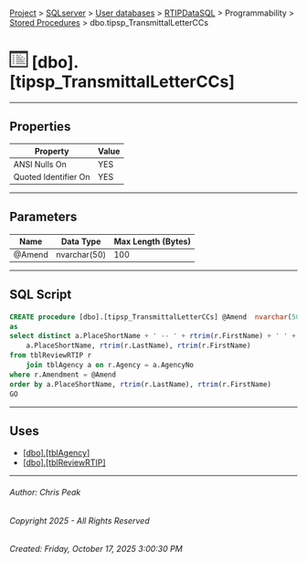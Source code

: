 #### 

[Project](../../../../../index.md) > [SQLserver](../../../../index.md) > [User databases](../../../index.md) > [RTIPDataSQL](../../index.md) > Programmability > [Stored Procedures](Stored_Procedures.md) > dbo.tipsp_TransmittalLetterCCs

# ![Stored Procedures](../../../../../Images/StoredProcedure32.png) [dbo].[tipsp_TransmittalLetterCCs]

---

## <a name="#properties"></a>Properties

| Property | Value |
|---|---|
| ANSI Nulls On | YES |
| Quoted Identifier On | YES |


---

## <a name="#parameters"></a>Parameters

| Name | Data Type | Max Length (Bytes) |
|---|---|---|
| @Amend | nvarchar(50) | 100 |


---

## <a name="#sqlscript"></a>SQL Script

```sql
CREATE procedure [dbo].[tipsp_TransmittalLetterCCs] @Amend  nvarchar(50)
as
select distinct a.PlaceShortName + ' -- ' + rtrim(r.FirstName) + ' ' + rtrim(LastName) AS ccs,
	a.PlaceShortName, rtrim(r.LastName), rtrim(r.FirstName)
from tblReviewRTIP r 
	join tblAgency a on r.Agency = a.AgencyNo
where r.Amendment = @Amend
order by a.PlaceShortName, rtrim(r.LastName), rtrim(r.FirstName)
GO

```


---

## <a name="#uses"></a>Uses

* [[dbo].[tblAgency]](../../Tables/dbo_tblAgency.md)
* [[dbo].[tblReviewRTIP]](../../Tables/dbo_tblReviewRTIP.md)


---

###### Author:  Chris Peak

###### Copyright 2025 - All Rights Reserved

###### Created: Friday, October 17, 2025 3:00:30 PM

